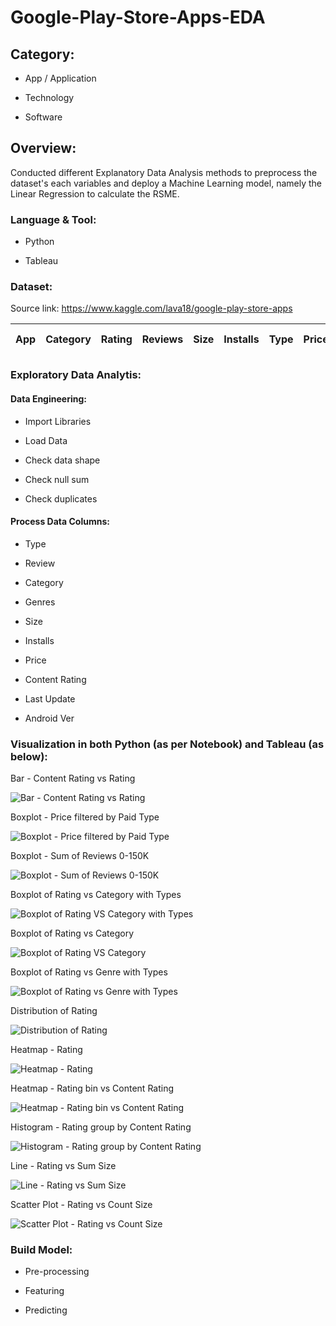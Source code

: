 # Google-Play-Store-Apps-EDA

## Category:

- App / Application

- Technology

- Software

## Overview:

Conducted different Explanatory Data Analysis methods to preprocess the dataset's each variables and deploy a Machine Learning model, namely the Linear Regression to calculate the RSME.

### Language & Tool: 

- Python

- Tableau

### Dataset:

Source link: https://www.kaggle.com/lava18/google-play-store-apps

| App | Category | Rating | Reviews | Size | Installs | Type | Price | Content Rating | Genres | Last Updated | Current Ver | Android Ver |
|-|-|-|-|-|-|-|-|-|-|-|-|-|

### Exploratory Data Analytis:

#### Data Engineering:

- Import Libraries

- Load Data

- Check data shape

- Check null sum

- Check duplicates

#### Process Data Columns:

- Type

- Review

- Category

- Genres

- Size

- Installs

- Price

- Content Rating

- Last Update

- Android Ver

### Visualization in both Python (as per Notebook) and Tableau (as below):

Bar - Content Rating vs Rating

![Bar - Content Rating vs Rating](https://user-images.githubusercontent.com/70437668/138580405-822d5c2a-e78b-44e3-98ea-39509813ed25.jpg)

Boxplot - Price filtered by Paid Type

![Boxplot - Price filtered by Paid Type](https://user-images.githubusercontent.com/70437668/138580421-2cdabed7-1a5a-483c-be53-5657fe9dd450.jpg)

Boxplot - Sum of Reviews 0-150K

![Boxplot - Sum of Reviews 0-150K](https://user-images.githubusercontent.com/70437668/138580425-ee5f67f9-79a6-42e2-b8fe-277417c073d8.jpg)

Boxplot of Rating vs Category with Types

![Boxplot of Rating VS Category with Types](https://user-images.githubusercontent.com/70437668/138580430-85d3d1c4-5023-4448-9996-f2b30d6bbe04.jpg)

Boxplot of Rating vs Category

![Boxplot of Rating VS Category](https://user-images.githubusercontent.com/70437668/138580434-662d9c9e-71f6-452b-a675-61017f4cc3b7.jpg)

Boxplot of Rating vs Genre with Types 

![Boxplot of Rating vs Genre with Types ](https://user-images.githubusercontent.com/70437668/138580437-123cd379-833c-4290-b919-e2bdbd135eac.jpg)

Distribution of Rating

![Distribution of Rating](https://user-images.githubusercontent.com/70437668/138580440-bfbd0a42-f058-416a-af14-03329b8bca3b.jpg)

Heatmap - Rating  

![Heatmap - Rating  ](https://user-images.githubusercontent.com/70437668/138580444-24d35f17-2ba0-47f8-bf3b-4256100a7574.jpg)

Heatmap - Rating bin vs Content Rating

![Heatmap - Rating bin vs Content Rating](https://user-images.githubusercontent.com/70437668/138580450-407bf428-9891-4a55-8343-701fea36d4fd.jpg)

Histogram - Rating group by Content Rating

![Histogram - Rating group by Content Rating](https://user-images.githubusercontent.com/70437668/138580454-e5c399c3-5e06-4e34-8e68-047d847291e8.jpg)

Line - Rating vs Sum Size

![Line - Rating vs Sum Size](https://user-images.githubusercontent.com/70437668/138580458-06e37b8d-3010-4867-999e-8e196eb67290.jpg)

Scatter Plot - Rating vs Count Size

![Scatter Plot - Rating vs Count Size](https://user-images.githubusercontent.com/70437668/138580462-52f1d9db-9adb-4998-a7cf-7a27e5011d88.jpg)


### Build Model:

- Pre-processing

- Featuring

- Predicting
